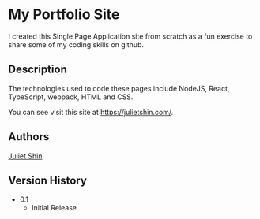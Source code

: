 #

# My Portfolio Site

I created this Single Page Application site from scratch as a fun exercise to share some of my coding skills on github.

## Description

The technologies used to code these pages include NodeJS, React, TypeScript, webpack, HTML and CSS.

You can see visit this site at https://julietshin.com/.

## Authors

[Juliet Shin](https://www.linkedin.com/in/julietshin1/)

## Version History

- 0.1
  - Initial Release
